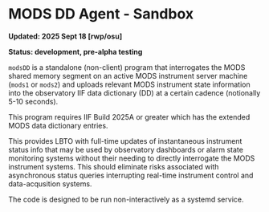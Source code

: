 # MODS DD Agent - Sandbox

**Updated: 2025 Sept 18 [rwp/osu]**

**Status: development, pre-alpha testing**

`modsDD` is a standalone (non-client) program that interrogates the MODS shared memory
segment on an active MODS instrument server machine (`mods1` or `mods2`) and uploads
relevant MODS instrument state information into the observatory
IIF data dictionary (DD) at a certain cadence (notionally 5-10 seconds).  

This program requires IIF Build 2025A or greater which has the extended
MODS data dictionary entries.  

This provides LBTO with full-time updates of instantaneous instrument status 
info that may be used by observatory dashboards or alarm state monitoring 
systems without their needing to directly interrogate the MODS instrument systems.
This should eliminate risks associated with asynchronous status queries 
interrupting real-time instrument control and data-acqusition systems.

The code is designed to be run non-interactively as a systemd service.

